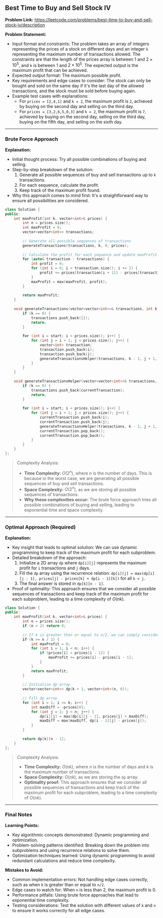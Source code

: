 ## Best Time to Buy and Sell Stock IV
**Problem Link:** https://leetcode.com/problems/best-time-to-buy-and-sell-stock-iv/description

**Problem Statement:**
- Input format and constraints: The problem takes an array of integers representing the prices of a stock on different days and an integer `k` representing the maximum number of transactions allowed. The constraints are that the length of the prices array is between 1 and $2 \times 10^5$, and `k` is between 1 and $2 \times 10^5$. The expected output is the maximum profit that can be achieved.
- Expected output format: The maximum possible profit.
- Key requirements and edge cases to consider: The stock can only be bought and sold on the same day if it's the last day of the allowed transactions, and the stock must be sold before buying again.
- Example test cases with explanations:
  - For `prices = [2,4,1]` and `k = 2`, the maximum profit is `2`, achieved by buying on the second day and selling on the third day.
  - For `prices = [3,2,6,5,0,3]` and `k = 2`, the maximum profit is `7`, achieved by buying on the second day, selling on the third day, buying on the fifth day, and selling on the sixth day.

---

### Brute Force Approach

**Explanation:**
- Initial thought process: Try all possible combinations of buying and selling.
- Step-by-step breakdown of the solution:
  1. Generate all possible sequences of buy and sell transactions up to `k` transactions.
  2. For each sequence, calculate the profit.
  3. Keep track of the maximum profit found.
- Why this approach comes to mind first: It's a straightforward way to ensure all possibilities are considered.

```cpp
class Solution {
public:
    int maxProfit(int k, vector<int>& prices) {
        int n = prices.size();
        int maxProfit = 0;
        vector<vector<int>> transactions;
        
        // Generate all possible sequences of transactions
        generateTransactions(transactions, k, 0, prices);
        
        // Calculate the profit for each sequence and update maxProfit
        for (auto& transaction : transactions) {
            int profit = 0;
            for (int i = 0; i < transaction.size(); i += 2) {
                profit += prices[transaction[i + 1]] - prices[transaction[i]];
            }
            maxProfit = max(maxProfit, profit);
        }
        
        return maxProfit;
    }
    
    void generateTransactions(vector<vector<int>>& transactions, int k, int start, vector<int>& prices) {
        if (k == 0) {
            transactions.push_back({});
            return;
        }
        
        for (int i = start; i < prices.size(); i++) {
            for (int j = i + 1; j < prices.size(); j++) {
                vector<int> transaction;
                transaction.push_back(i);
                transaction.push_back(j);
                generateTransactionsHelper(transactions, k - 1, j + 1, prices, transaction);
            }
        }
    }
    
    void generateTransactionsHelper(vector<vector<int>>& transactions, int k, int start, vector<int>& prices, vector<int>& currentTransaction) {
        if (k == 0) {
            transactions.push_back(currentTransaction);
            return;
        }
        
        for (int i = start; i < prices.size(); i++) {
            for (int j = i + 1; j < prices.size(); j++) {
                currentTransaction.push_back(i);
                currentTransaction.push_back(j);
                generateTransactionsHelper(transactions, k - 1, j + 1, prices, currentTransaction);
                currentTransaction.pop_back();
                currentTransaction.pop_back();
            }
        }
    }
};
```

> Complexity Analysis:
> - **Time Complexity:** $O(2^{n})$, where $n$ is the number of days. This is because in the worst case, we are generating all possible sequences of buy and sell transactions.
> - **Space Complexity:** $O(2^{n})$, as we are storing all possible sequences of transactions.
> - **Why these complexities occur:** The brute force approach tries all possible combinations of buying and selling, leading to exponential time and space complexity.

---

### Optimal Approach (Required)

**Explanation:**
- Key insight that leads to optimal solution: We can use dynamic programming to keep track of the maximum profit for each subproblem.
- Detailed breakdown of the approach:
  1. Initialize a 2D array `dp` where `dp[i][j]` represents the maximum profit for `i` transactions and `j` days.
  2. Fill the `dp` array using the recurrence relation: `dp[i][j] = max(dp[i][j - 1], prices[j] - prices[k] + dp[i - 1][k])` for all `k < j`.
  3. The final answer is stored in `dp[k][n - 1]`.
- Proof of optimality: This approach ensures that we consider all possible sequences of transactions and keep track of the maximum profit for each subproblem, leading to a time complexity of $O(nk)$.

```cpp
class Solution {
public:
    int maxProfit(int k, vector<int>& prices) {
        int n = prices.size();
        if (n < 2) return 0;
        
        // If k is greater than or equal to n/2, we can simply consider every peak and valley
        if (k >= n / 2) {
            int maxProfit = 0;
            for (int i = 1; i < n; i++) {
                if (prices[i] > prices[i - 1]) {
                    maxProfit += prices[i] - prices[i - 1];
                }
            }
            return maxProfit;
        }
        
        // Initialize dp array
        vector<vector<int>> dp(k + 1, vector<int>(n, 0));
        
        // Fill dp array
        for (int i = 1; i <= k; i++) {
            int maxDiff = -prices[0];
            for (int j = 1; j < n; j++) {
                dp[i][j] = max(dp[i][j - 1], prices[j] + maxDiff);
                maxDiff = max(maxDiff, dp[i - 1][j] - prices[j]);
            }
        }
        
        return dp[k][n - 1];
    }
};
```

> Complexity Analysis:
> - **Time Complexity:** $O(nk)$, where $n$ is the number of days and $k$ is the maximum number of transactions.
> - **Space Complexity:** $O(nk)$, as we are storing the `dp` array.
> - **Optimality proof:** This approach ensures that we consider all possible sequences of transactions and keep track of the maximum profit for each subproblem, leading to a time complexity of $O(nk)$.

---

### Final Notes

**Learning Points:**
- Key algorithmic concepts demonstrated: Dynamic programming and optimization.
- Problem-solving patterns identified: Breaking down the problem into subproblems and using recurrence relations to solve them.
- Optimization techniques learned: Using dynamic programming to avoid redundant calculations and reduce time complexity.

**Mistakes to Avoid:**
- Common implementation errors: Not handling edge cases correctly, such as when `k` is greater than or equal to `n/2`.
- Edge cases to watch for: When `n` is less than 2, the maximum profit is 0.
- Performance pitfalls: Using brute force approaches that lead to exponential time complexity.
- Testing considerations: Test the solution with different values of `k` and `n` to ensure it works correctly for all edge cases.